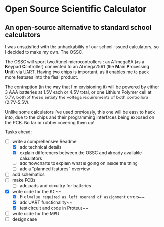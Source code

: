 # **O**pen **S**ource **S**cientific **C**alculator
## An open-source alternative to standard school calculators

I was unsatisfied with the unhackability of our school-issued calculators,
so I decided to make my own. The OSSC.

The OSSC will sport two Atmel microcontrollers : an ATmega8A (as a **K**eypad **C**ontroller)
connected to an ATmega2561 (the **M**ain **P**rocessing **U**nit) via UART.
Having two chips is important, as it enables me to pack more features into the
final product.

The contraption (in the way that I'm envisioning it) will be powered by either
3 AAA batteries at 1.5V each or 4.5V total, or one Lithium Polymer cell at 3.7V,
both of these satisfy the voltage requirements of both controllers (2.7V-5.5V).

Unlike some calculators I've used previously, this one will be
easy to hack into, due to the chips and their programming interfaces being exposed
on the PCB. No tar or rubber covering them up!


Tasks ahead:
- [ ] write a comprehensive Readme
  - [x] add technical details
  - [x] explain differences between the OSSC and already available calculators
  - [ ] add flowcharts to explain what is going on inside the thing
  - [ ] add a "planned features" overview
- [ ] add schematics
- [ ] make PCBs
	- [ ] add pads and circuitry for batteries
- [X] write code for the KC~~
  - [X] Fix ```lvalue required as left operand of assignment``` errors~~
  - [X] add UART functionality~~
  - [X] test circuit and code in Proteus~~
- [ ] write code for the MPU
- [ ] design case
